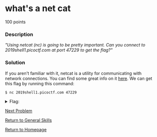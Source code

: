 # what's a net cat
100 points

### Description
*"Using netcat (nc) is going to be pretty important. Can you connect to 2019shell1.picoctf.com at port 47229 to get the flag?"*

### Solution
If you aren't familiar with it, netcat is a utility for communicating with network connections. You can find some great info on it
[here](https://www.linuxfordevices.com/tutorials/netcat-command-in-linux). We can get this flag by running this command:
```
$ nc 2019shell1.picoctf.com 47229
```

<details>
  <summary>Flag:</summary>
  picoCTF{nEtCat_Mast3ry_cc4ad2c7}
</details>

[Next Problem](https://github.com/sdvickers98/picoCTF-2019-Walkthrough/blob/master/general_skills/%2310%20-%20Based.md)

[Return to General Skills](https://github.com/sdvickers98/picoCTF-2019-Walkthrough/blob/master/general_skills/%230%20-%20General%20Skills%20Homepage.md)

[Return to Homepage](https://github.com/sdvickers98/picoCTF-2019-Walkthrough)
